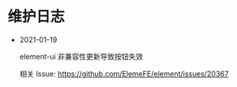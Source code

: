 # 维护日志

- 2021-01-19

  element-ui 非兼容性更新导致按钮失效

  相关 Issue: https://github.com/ElemeFE/element/issues/20367
